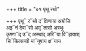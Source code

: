 +++
title = "०१ पृथू रथो"

+++
पृथू᳓ र᳓थो द᳓क्षिणाया अयोजि  
अइ᳓नं देवा᳓सो अमृ᳓तासो अस्थुः  
कृष्णा᳓द् उ᳓द् अस्थाद् अरि᳓या वि᳓हायाश्  
चि᳓कित्सन्ती मा᳓नुषाय क्ष᳓याय